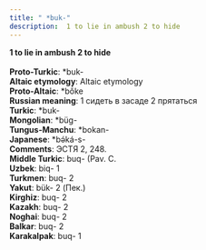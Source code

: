 ```yaml
---
title: " *buk-"
description:  1 to lie in ambush 2 to hide
---
```

<strong> 1 to lie in ambush 2 to hide</strong><br><br>
<strong>Proto-Turkic</strong>:  *buk-<br>
<strong>Altaic etymology</strong>:  Altaic etymology<br>
<strong> Proto-Altaic</strong>:  *bŏ́ke<br>
<strong>Russian meaning</strong>:  1 сидеть в засаде 2 прятаться<br>
<strong>Turkic</strong>:  *buk-<br>
<strong>Mongolian</strong>:  *büg-<br>
<strong>Tungus-Manchu</strong>:  *bokan-<br>
<strong>Japanese</strong>:  *bǝ́ká-s-<br>
<strong>Comments</strong>:  ЭСТЯ 2, 248.<br>
<strong>Middle Turkic</strong>:  buq- (Pav. C.<br>
<strong>Uzbek</strong>:  biq- 1<br>
<strong>Turkmen</strong>:  buq- 2<br>
<strong>Yakut</strong>:  bük- 2 (Пек.)<br>
<strong>Kirghiz</strong>:  buq- 2<br>
<strong>Kazakh</strong>:  buq- 2<br>
<strong>Noghai</strong>:  buq- 2<br>
<strong>Balkar</strong>:  buq- 2<br>
<strong>Karakalpak</strong>:  buq- 1<br>


